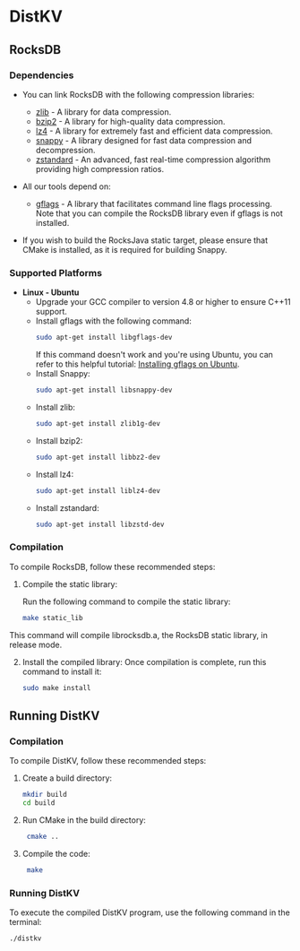 # DistKV

## RocksDB

### Dependencies

- You can link RocksDB with the following compression libraries:
  - [zlib](http://www.zlib.net/) - A library for data compression.
  - [bzip2](http://www.bzip.org/) - A library for high-quality data compression.
  - [lz4](https://github.com/lz4/lz4) - A library for extremely fast and efficient data compression.
  - [snappy](http://google.github.io/snappy/) - A library designed for fast data compression and decompression.
  - [zstandard](http://www.zstd.net) - An advanced, fast real-time compression algorithm providing high compression ratios.

- All our tools depend on:
  - [gflags](https://gflags.github.io/gflags/) - A library that facilitates command line flags processing. Note that you can compile the RocksDB library even if gflags is not installed.

- If you wish to build the RocksJava static target, please ensure that CMake is installed, as it is required for building Snappy.

### Supported Platforms

- **Linux - Ubuntu**
  - Upgrade your GCC compiler to version 4.8 or higher to ensure C++11 support.
  - Install gflags with the following command:
    ```bash
    sudo apt-get install libgflags-dev
    ```
    If this command doesn't work and you're using Ubuntu, you can refer to this helpful tutorial: [Installing gflags on Ubuntu](http://askubuntu.com/questions/312173/installing-gflags-12-04).
  - Install Snappy:
    ```bash
    sudo apt-get install libsnappy-dev
    ```
  - Install zlib:
    ```bash
    sudo apt-get install zlib1g-dev
    ```
  - Install bzip2:
    ```bash
    sudo apt-get install libbz2-dev
    ```
  - Install lz4:
    ```bash
    sudo apt-get install liblz4-dev
    ```
  - Install zstandard:
    ```bash
    sudo apt-get install libzstd-dev
    ```

### Compilation

To compile RocksDB, follow these recommended steps:

1. Compile the static library:

    Run the following command to compile the static library:
    ```bash
    make static_lib
This command will compile librocksdb.a, the RocksDB static library, in release mode.

2. Install the compiled library:
    Once compilation is complete, run this command to install it:
    
    ```bash
    sudo make install
## Running DistKV
### Compilation

To compile DistKV, follow these recommended steps:

1. Create a build directory:
   ```bash
   mkdir build
   cd build
2. Run CMake in the build directory:

   ```bash
    cmake ..
3. Compile the code:


   ```bash
    make 
### Running DistKV
To execute the compiled DistKV program, use the following command in the terminal:
   ```bash
./distkv

